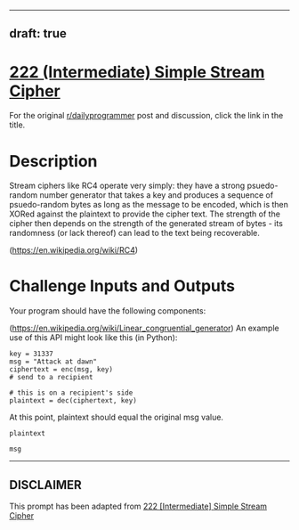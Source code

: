 ---
draft: true
----

# [222 (Intermediate) Simple Stream Cipher](https://www.reddit.com/r/dailyprogrammer/comments/3chvxy/20150708_challenge_222_intermediate_simple_stream/)

For the original [r/dailyprogrammer](https://www.reddit.com/r/dailyprogrammer/) post and discussion, click the link in the title.

# Description
Stream ciphers like RC4 operate very simply: they have a strong psuedo-random number generator that takes a key and produces a sequence of psuedo-random bytes as long as the message to be encoded, which is then XORed against the plaintext to provide the cipher text. The strength of the cipher then depends on the strength of the generated stream of bytes - its randomness (or lack thereof) can lead to the text being recoverable.

(https://en.wikipedia.org/wiki/RC4)
# Challenge Inputs and Outputs
Your program should have the following components:

(https://en.wikipedia.org/wiki/Linear_congruential_generator)
An example use of this API might look like this (in Python):


```
key = 31337
msg = "Attack at dawn"
ciphertext = enc(msg, key)
# send to a recipient

# this is on a recipient's side
plaintext = dec(ciphertext, key)
```
At this point, plaintext should equal the original msg value. 


```
plaintext
```

```
msg
```

----
## **DISCLAIMER**
This prompt has been adapted from [222 [Intermediate] Simple Stream Cipher](https://www.reddit.com/r/dailyprogrammer/comments/3chvxy/20150708_challenge_222_intermediate_simple_stream/
)

